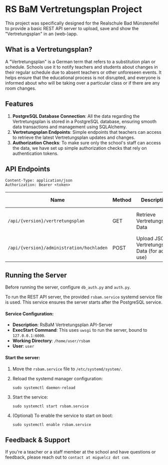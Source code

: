 # RS BaM Vertretungsplan Project

This project was specifically designed for the Realschule Bad Münstereifel to provide a basic REST API server to upload, save and show the "Vertretungsplan" in an (web-)app.

## What is a Vertretungsplan?

A "Vertretungsplan" is a German term that refers to a substitution plan or schedule. Schools use it to notify teachers and students about changes in their regular schedule due to absent teachers or other unforeseen events. It helps ensure that the educational process is not disrupted, and everyone is informed about who will be taking over a particular class or if there are any room changes.

## Features

1. **PostgreSQL Database Connection**: All the data regarding the Vertretungsplan is stored in a PostgreSQL database, ensuring smooth data transactions and management using SQLAlchemy.
2. **Vertretungsplan Endpoints**: Simple endpoints that teachers can access to retrieve the latest Vertretungsplan updates and changes.
3. **Authorization Checks**: To make sure only the school's staff can access the data, we have set up simple authorization checks that rely on authentication tokens.

## API Endpoints

```
Content-Type: application/json
Authorization: Bearer <token>
```

| Name                                      | Method | Description                                      | Req. Body | Res. Body
|-------------------------------------------|--------|--------------------------------------------------|-----------|----------
| `/api/{version}/vertretungsplan`          | GET    | Retrieve Vertretungsplan Data                    | -         | DateTime, latest JSON data
| `/api/{version}/administration/hochladen` | POST   | Upload JSON Vertretungsplan Data (for admin use) | JSON data | -

## Running the Server

Before running the server, configure `db_auth.py` and `auth.py`.

To run the REST API server, the provided `rsbam.service` systemd service file is used. This service ensures the server starts after the PostgreSQL service.

#### Service Configuration:
- **Description**: RsBaM Vertretungsplan API-Server
- **ExecStart Command**: This uses `uwsgi` to run the server, bound to `127.0.0.1:6000`.
- **Working Directory**: `/home/user/rsbam` 
- **User**: `user`

  
#### Start the server:

1. Move the `rsbam.service` file to `/etc/systemd/system/`.
2. Reload the systemd manager configuration:  
  
   ```
   sudo systemctl daemon-reload
   ```
3. Start the service:  
   ```
   sudo systemctl start rsbam.service
   ```
4. (Optional) To enable the service to start on boot:  
   ```
   sudo systemctl enable rsbam.service
   ```
   
## Feedback & Support

If you're a teacher or a staff member at the school and have questions or feedback, please reach out to `contact at miguelcz dot com`.
